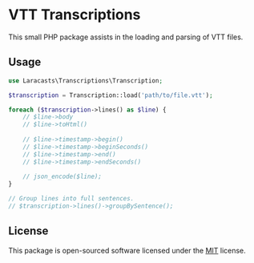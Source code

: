 # VTT Transcriptions

This small PHP package assists in the loading and parsing of VTT files.

## Usage

```php
use Laracasts\Transcriptions\Transcription;

$transcription = Transcription::load('path/to/file.vtt');

foreach ($transcription->lines() as $line) {
    // $line->body
    // $line->toHtml()
    
    // $line->timestamp->begin()
    // $line->timestamp->beginSeconds()
    // $line->timestamp->end()
    // $line->timestamp->endSeconds()
    
    // json_encode($line);
}

// Group lines into full sentences.
// $transcription->lines()->groupBySentence();
```

## License

This package is open-sourced software licensed under the [MIT](https://opensource.org/licenses/MIT) license.

